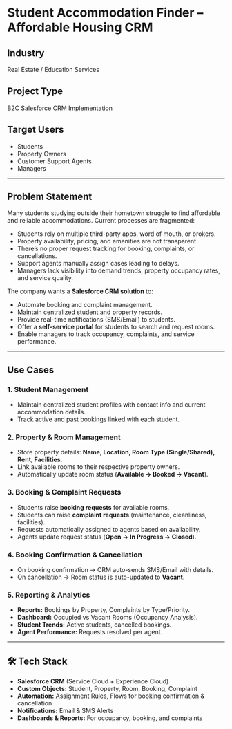 #  Student Accommodation Finder – Affordable Housing CRM  

##  Industry  
Real Estate / Education Services  

##  Project Type  
B2C Salesforce CRM Implementation  

##  Target Users  
- Students  
- Property Owners  
- Customer Support Agents  
- Managers  

---

##  Problem Statement  
Many students studying outside their hometown struggle to find affordable and reliable accommodations. Current processes are fragmented:  
- Students rely on multiple third-party apps, word of mouth, or brokers.  
- Property availability, pricing, and amenities are not transparent.  
- There’s no proper request tracking for booking, complaints, or cancellations.  
- Support agents manually assign cases leading to delays.  
- Managers lack visibility into demand trends, property occupancy rates, and service quality.  

The company wants a **Salesforce CRM solution** to:  
- Automate booking and complaint management.  
- Maintain centralized student and property records.  
- Provide real-time notifications (SMS/Email) to students.  
- Offer a **self-service portal** for students to search and request rooms.  
- Enable managers to track occupancy, complaints, and service performance.  

---

##  Use Cases  

### 1. Student Management  
- Maintain centralized student profiles with contact info and current accommodation details.  
- Track active and past bookings linked with each student.  

### 2. Property & Room Management  
- Store property details: **Name, Location, Room Type (Single/Shared), Rent, Facilities**.  
- Link available rooms to their respective property owners.  
- Automatically update room status (**Available → Booked → Vacant**).  

### 3. Booking & Complaint Requests  
- Students raise **booking requests** for available rooms.  
- Students can raise **complaint requests** (maintenance, cleanliness, facilities).  
- Requests automatically assigned to agents based on availability.  
- Agents update request status (**Open → In Progress → Closed**).  

### 4. Booking Confirmation & Cancellation  
- On booking confirmation → CRM auto-sends SMS/Email with details.  
- On cancellation → Room status is auto-updated to **Vacant**.  

### 5. Reporting & Analytics  
- **Reports:** Bookings by Property, Complaints by Type/Priority.  
- **Dashboard:** Occupied vs Vacant Rooms (Occupancy Analysis).  
- **Student Trends:** Active students, cancelled bookings.  
- **Agent Performance:** Requests resolved per agent.  
  

---

## 🛠️ Tech Stack  
- **Salesforce CRM** (Service Cloud + Experience Cloud)  
- **Custom Objects:** Student, Property, Room, Booking, Complaint  
- **Automation:** Assignment Rules, Flows for booking confirmation & cancellation  
- **Notifications:** Email & SMS Alerts  
- **Dashboards & Reports:** For occupancy, booking, and complaints  


